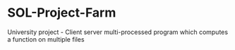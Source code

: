 # SOL-Project-Farm
University project - Client server multi-processed program which computes a function on multiple files